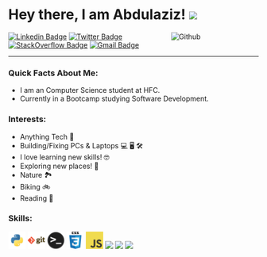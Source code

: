 # Hey there, I am Abdulaziz! <img src="https://media.giphy.com/media/hvRJCLFzcasrR4ia7z/giphy.gif" width="25px"></h1>
<img width="35%" align="right" alt="Github" src="https://user-images.githubusercontent.com/48678280/88862734-4903af80-d201-11ea-968b-9c939d88a37c.gif" />

[![Linkedin Badge](https://img.shields.io/badge/-Abdulaziz%20Jamaleddin-blue?style=flat-square&logo=Linkedin&logoColor=white&link=https://www.linkedin.com/in/ajedev)](https://www.linkedin.com/in/ajedev/)
[![Twitter Badge](https://img.shields.io/badge/-@ajebrosco_-1ca0f1?style=flat-square&labelColor=1ca0f1&logo=twitter&logoColor=white&link=https://twitter.com/ajebrosco)](https://twitter.com/ajebrosco)
[![StackOverflow Badge](https://img.shields.io/badge/-ajeddin-FE7A16?style=flat-square&logo=Stack%20Overflow&logoColor=white&link=https://stackoverflow.com/users/20485989/abdulaziz-jamaleddin)](https://stackoverflow.com/users/20485989/abdulaziz-jamaleddin)
 [![Gmail Badge](https://img.shields.io/badge/-abduljeddin@gmail.com-c14438?style=flat-square&logo=Gmail&logoColor=white&link=mailto:shuklaraghav321.com)](mailto:abduljeddin@gmail.com)

___
### Quick Facts About Me:
- I am an Computer Science student at HFC.
- Currently in a Bootcamp studying Software Development.

### Interests:
- Anything Tech 🔬
- Building/Fixing PCs & Laptops 💻 🖥 🛠
- I love learning new skills! 🤓
- Exploring new places! 🚀
- Nature 🏞 
- Biking 🚲 
- Reading 📖

### Skills:
<code><img height="35" src="https://raw.githubusercontent.com/github/explore/80688e429a7d4ef2fca1e82350fe8e3517d3494d/topics/python/python.png"></code>
<code><img height="35" src="https://raw.githubusercontent.com/github/explore/80688e429a7d4ef2fca1e82350fe8e3517d3494d/topics/git/git.png"></code>
<code><img height="35" src="https://raw.githubusercontent.com/github/explore/80688e429a7d4ef2fca1e82350fe8e3517d3494d/topics/terminal/terminal.png"></code>
<code><img height="35" src="https://raw.githubusercontent.com/github/explore/80688e429a7d4ef2fca1e82350fe8e3517d3494d/topics/css/css.png"></code>
<code><img height="35" src="https://raw.githubusercontent.com/github/explore/80688e429a7d4ef2fca1e82350fe8e3517d3494d/topics/javascript/javascript.png"></code>
<code><img height="35" src="https://img.shields.io/badge/-C++-blue?logo=cplusplus"></code>
<code><img height="35" src="https://img.shields.io/badge/-C-blue?logo=c"></code>
<code><img height="35" src="https://img.shields.io/badge/swift-F54A2A?style=for-the-badge&logo=swift&logoColor=white"></code>


